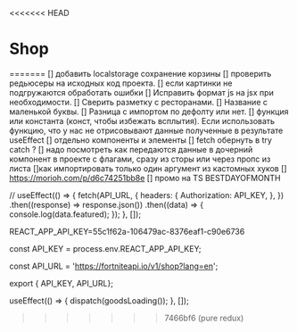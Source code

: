 <<<<<<< HEAD

# Shop

=======
[] добавить localstorage сохранение корзины
[] проверить редьюсеры на исходных код проекта.
[] если картинки не подгружаются обработать ошибки
[] Исправить формат js на jsx при необходимости.
[] Сверить разметку с ресторанами.
[] Название с маленькой буквы.
[] Разница с импортом по дефолту или нет.
[] функция или константа (конст, чтобы избежать всплытия). Если использовать функцию, что у нас не отрисовывают данные полученные в результате useEffect
[] отдельно компоненты и элементы
[] fetch обернуть в try catch ?
[] надо посмотреть как передаются данные в дочерний компонент в проекте с флагами, сразу из сторы или через пропс из листа
[]как импортировать только один аргумент из кастомных хуков
[] https://morioh.com/p/d6c74251bb8e
[] промо на TS BESTDAYOFMONTH

//
useEffect(() => {
fetch(API_URL, {
headers: {
Authorization: API_KEY,
},
})
.then((response) => response.json())
.then((data) => {
console.log(data.featured);
});
}, []);

REACT_APP_API_KEY=55c1f62a-106479ac-8376eaf1-c90e6736

const API_KEY = process.env.REACT_APP_API_KEY;

const API_URL = 'https://fortniteapi.io/v1/shop?lang=en';

export { API_KEY, API_URL};

useEffect(() => {
dispatch(goodsLoading());
}, []);

> > > > > > > 7466bf6 (pure redux)
